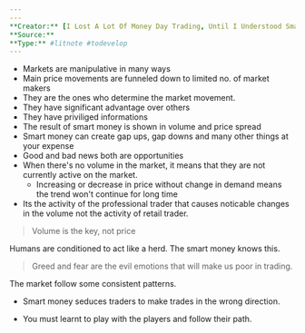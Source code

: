 ```yaml
---
---
**Creator:** [I Lost A Lot Of Money Day Trading, Until I Understood Smart Money Manipulation - YouTube](https://www.youtube.com/watch?v=T2gm3nx4eAU&ab_channel=TheSecretMindset)
**Source:**
**Type:** #litnote #todevelop 
---
```


- Markets are manipulative in many ways
- Main price movements are funneled down to limited no. of market makers
- They are the ones who determine the market movement.
- They have significant advantage over others
- They have priviliged informations
- The result of smart money is shown in volume and price spread 
- Smart money can create gap ups, gap downs and many other things at your expense
- Good and bad news both are opportunities
- When there's no volume in the market, it means that they are not currently active on the market.
	- Increasing or decrease in price without change in demand means the trend won't continue for long time
- Its the activity of the professional trader that causes noticable changes in the volume not the activity of retail trader.

> Volume is the key, not price

Humans are conditioned to act like a herd. The smart money knows this.

> Greed and fear are the evil emotions that will make us poor in trading.

The market follow some consistent patterns.

- Smart money seduces traders to make trades in the wrong direction.

- You must learnt to play with the players and follow their path.